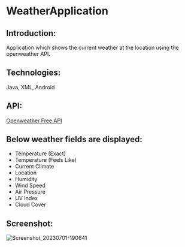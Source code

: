 # WeatherApplication

## Introduction: 
Application which shows the current weather at the location using the openweather API. 

## Technologies: 
Java, XML, Android

## API: 
[Openweather Free API](https://openweathermap.org/api/)

## Below weather fields are displayed:
* Temperature (Exact)
* Temperature (Feels Like)
* Current Climate
* Location
* Humidity
* Wind Speed
* Air Pressure
* UV Index
* Cloud Cover

## Screenshot:
![Screenshot_20230701-190641](https://github.com/Advaitg/WeatherApplication/assets/30983600/d5a96769-a2b1-4daa-a216-712deaa8ed36)
